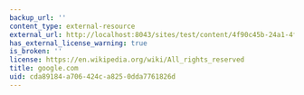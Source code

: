 ```yaml
---
backup_url: ''
content_type: external-resource
external_url: http://localhost:8043/sites/test/content/4f90c45b-24a1-4f6d-b774-57b52aacbbcc/?ocw_resource_link_uuid=4f90c45b-24a1-4f6d-b774-57b52aacbbcc&ocw_resource_link_suffix=
has_external_license_warning: true
is_broken: ''
license: https://en.wikipedia.org/wiki/All_rights_reserved
title: google.com
uid: cda89184-a706-424c-a825-0dda7761826d
---
```

